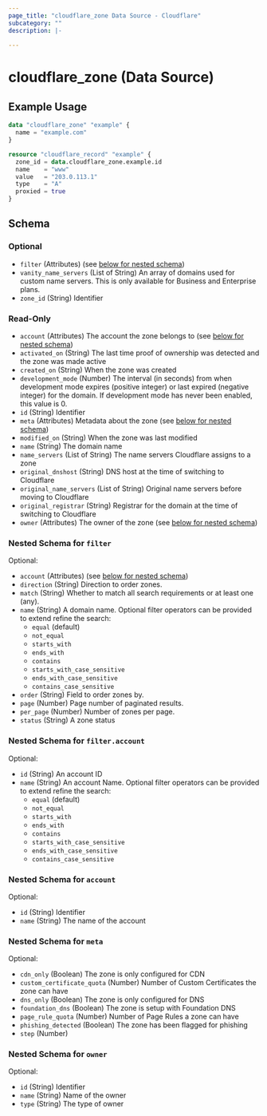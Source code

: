 ```yaml
---
page_title: "cloudflare_zone Data Source - Cloudflare"
subcategory: ""
description: |-
  
---
```


# cloudflare_zone (Data Source)



## Example Usage

```terraform
data "cloudflare_zone" "example" {
  name = "example.com"
}

resource "cloudflare_record" "example" {
  zone_id = data.cloudflare_zone.example.id
  name    = "www"
  value   = "203.0.113.1"
  type    = "A"
  proxied = true
}
```
<!-- schema generated by tfplugindocs -->
## Schema

### Optional

- `filter` (Attributes) (see [below for nested schema](#nestedatt--filter))
- `vanity_name_servers` (List of String) An array of domains used for custom name servers. This is only available for Business and Enterprise plans.
- `zone_id` (String) Identifier

### Read-Only

- `account` (Attributes) The account the zone belongs to (see [below for nested schema](#nestedatt--account))
- `activated_on` (String) The last time proof of ownership was detected and the zone was made
active
- `created_on` (String) When the zone was created
- `development_mode` (Number) The interval (in seconds) from when development mode expires
(positive integer) or last expired (negative integer) for the
domain. If development mode has never been enabled, this value is 0.
- `id` (String) Identifier
- `meta` (Attributes) Metadata about the zone (see [below for nested schema](#nestedatt--meta))
- `modified_on` (String) When the zone was last modified
- `name` (String) The domain name
- `name_servers` (List of String) The name servers Cloudflare assigns to a zone
- `original_dnshost` (String) DNS host at the time of switching to Cloudflare
- `original_name_servers` (List of String) Original name servers before moving to Cloudflare
- `original_registrar` (String) Registrar for the domain at the time of switching to Cloudflare
- `owner` (Attributes) The owner of the zone (see [below for nested schema](#nestedatt--owner))

<a id="nestedatt--filter"></a>
### Nested Schema for `filter`

Optional:

- `account` (Attributes) (see [below for nested schema](#nestedatt--filter--account))
- `direction` (String) Direction to order zones.
- `match` (String) Whether to match all search requirements or at least one (any).
- `name` (String) A domain name. Optional filter operators can be provided to extend refine the search:
  * `equal` (default)
  * `not_equal`
  * `starts_with`
  * `ends_with`
  * `contains`
  * `starts_with_case_sensitive`
  * `ends_with_case_sensitive`
  * `contains_case_sensitive`
- `order` (String) Field to order zones by.
- `page` (Number) Page number of paginated results.
- `per_page` (Number) Number of zones per page.
- `status` (String) A zone status

<a id="nestedatt--filter--account"></a>
### Nested Schema for `filter.account`

Optional:

- `id` (String) An account ID
- `name` (String) An account Name. Optional filter operators can be provided to extend refine the search:
  * `equal` (default)
  * `not_equal`
  * `starts_with`
  * `ends_with`
  * `contains`
  * `starts_with_case_sensitive`
  * `ends_with_case_sensitive`
  * `contains_case_sensitive`



<a id="nestedatt--account"></a>
### Nested Schema for `account`

Optional:

- `id` (String) Identifier
- `name` (String) The name of the account


<a id="nestedatt--meta"></a>
### Nested Schema for `meta`

Optional:

- `cdn_only` (Boolean) The zone is only configured for CDN
- `custom_certificate_quota` (Number) Number of Custom Certificates the zone can have
- `dns_only` (Boolean) The zone is only configured for DNS
- `foundation_dns` (Boolean) The zone is setup with Foundation DNS
- `page_rule_quota` (Number) Number of Page Rules a zone can have
- `phishing_detected` (Boolean) The zone has been flagged for phishing
- `step` (Number)


<a id="nestedatt--owner"></a>
### Nested Schema for `owner`

Optional:

- `id` (String) Identifier
- `name` (String) Name of the owner
- `type` (String) The type of owner


